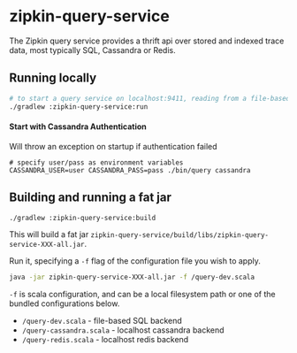 # zipkin-query-service

The Zipkin query service provides a thrift api over stored and indexed trace
data, most typically SQL, Cassandra or Redis.

## Running locally

```bash
# to start a query service on localhost:9411, reading from a file-based SQL store.
./gradlew :zipkin-query-service:run
```

#### Start with Cassandra Authentication

Will throw an exception on startup if authentication failed
```
# specify user/pass as environment variables
CASSANDRA_USER=user CASSANDRA_PASS=pass ./bin/query cassandra

```

## Building and running a fat jar

```bash
./gradlew :zipkin-query-service:build
```
This will build a fat jar `zipkin-query-service/build/libs/zipkin-query-service-XXX-all.jar`.

Run it, specifying a `-f` flag of the configuration file you wish to apply.

```bash
java -jar zipkin-query-service-XXX-all.jar -f /query-dev.scala
```

`-f` is scala configuration, and can be a local filesystem path or one of the
bundled configurations below.

* `/query-dev.scala` - file-based SQL backend
* `/query-cassandra.scala` - localhost cassandra backend
* `/query-redis.scala` - localhost redis backend
